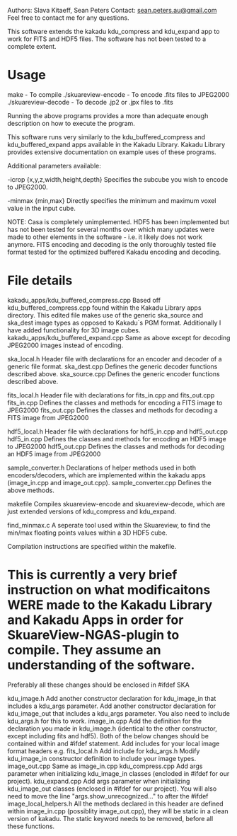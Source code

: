 Authors: Slava Kitaeff, Sean Peters
Contact: sean.peters.au@gmail.com
Feel free to contact me for any questions.

This software extends the kakadu kdu_compress and kdu_expand app to work for FITS and HDF5 files.
The software has not been tested to a complete extent.

Usage
=====

make                    - To compile
./skuareview-encode     - To encode .fits files to JPEG2000
./skuareview-decode     - To decode .jp2 or .jpx files to .fits

Running the above programs provides a more than adequate enough description on
how to execute the program.

This software runs very similarly to the kdu_buffered_compress and
kdu_buffered_expand apps available in the Kakadu Library. Kakadu Library
provides extensive documentation on example uses of these programs. 

Additional parameters available:

-icrop {x,y,z,width,height,depth}
Specifies the subcube you wish to encode to JPEG2000.

-minmax {min,max}
Directly specifies the minimum and maximum voxel value in the input cube.

NOTE: Casa is completely unimplemented. HDF5 has been implemented but has not
been tested for several months over which many updates were made to other
elements in the software - i.e. it likely does not work anymore. FITS encoding
and decoding is the only thoroughly tested file format tested for the optimized
buffered Kakadu encoding and decoding.

File details
============

kakadu_apps/kdu_buffered_compress.cpp
    Based off kdu_buffered_compress.cpp found within the Kakadu Library apps
    directory. This edited file makes use of the generic ska_source and ska_dest
    image types as opposed to Kakadu`s PGM format.
    Additionally I have added functionality for 3D image cubes.
kakadu_apps/kdu_buffered_expand.cpp
    Same as above except for decoding JPEG2000 images instead of encoding.

ska_local.h
    Header file with declarations for an encoder and decoder of a generic file
    format.
ska_dest.cpp
    Defines the generic decoder functions described above.
ska_source.cpp
    Defines the generic encoder functions described above.

fits_local.h
    Header file with declarations for fits_in.cpp and fits_out.cpp
fits_in.cpp
    Defines the classes and methods for encoding a FITS image to JPEG2000
fits_out.cpp
    Defines the classes and methods for decoding a FITS image from JPEG2000

hdf5_local.h
    Header file with declarations for hdf5_in.cpp and hdf5_out.cpp
hdf5_in.cpp
    Defines the classes and methods for encoding an HDF5 image to JPEG2000
hdf5_out.cpp
    Defines the classes and methods for decoding an HDF5 image from JPEG2000

sample_converter.h
    Declarations of helper methods used in both encoders/decoders, which are
    implemented within the kakadu apps (image_in.cpp and image_out.cpp).
sample_converter.cpp
    Defines the above methods. 

makefile
    Compiles skuareview-encode and skuareview-decode, which are just extended
    versions of kdu_compress and kdu_expand.

find_minmax.c
    A seperate tool used within the Skuareview, to find the min/max
    floating points values within a 3D HDF5 cube.

Compilation instructions are specified within the makefile.

This is currently a very brief instruction on what modificaitons WERE 
made to the Kakadu Library and Kakadu Apps in order for SkuareView-NGAS-plugin
to compile. They assume an understanding of the software.
==============================================================================

Preferably all these changes should be enclosed in #ifdef SKA

kdu_image.h
    Add another constructor declaration for kdu_image_in that includes a kdu_args parameter.
    Add another constructor declaration for kdu_image_out that includes a kdu_args parameter.
    You also need to include kdu_args.h for this to work.
image_in.cpp
    Add the definition for the declaration you made in kdu_image.h (identical to the other constructor, except including fits and hdf5).
    Both of the below changes should be contained within and #ifdef statement.
        Add includes for your local image format headers e.g. fits_local.h
        Add include for kdu_args.h
        Modify kdu_image_in constructor definition to include your image types.
image_out.cpp
    Same as image_in.cpp 
kdu_compress.cpp
    Add args parameter when initializing kdu_image_in classes (encloded in #ifdef for our project).
kdu_expand.cpp
    Add args parameter when initializing kdu_image_out classes (enclosed in #ifdef for our project).
    You will also need to move the line "args.show_unrecognized..." to after the #ifdef
image_local_helpers.h
    All the methods declared in this header are defined within image_in.cpp (possiblity image_out.cpp),
    they will be static in a clean version of kakadu. The static keyword needs to be removed, before
    all these functions.
